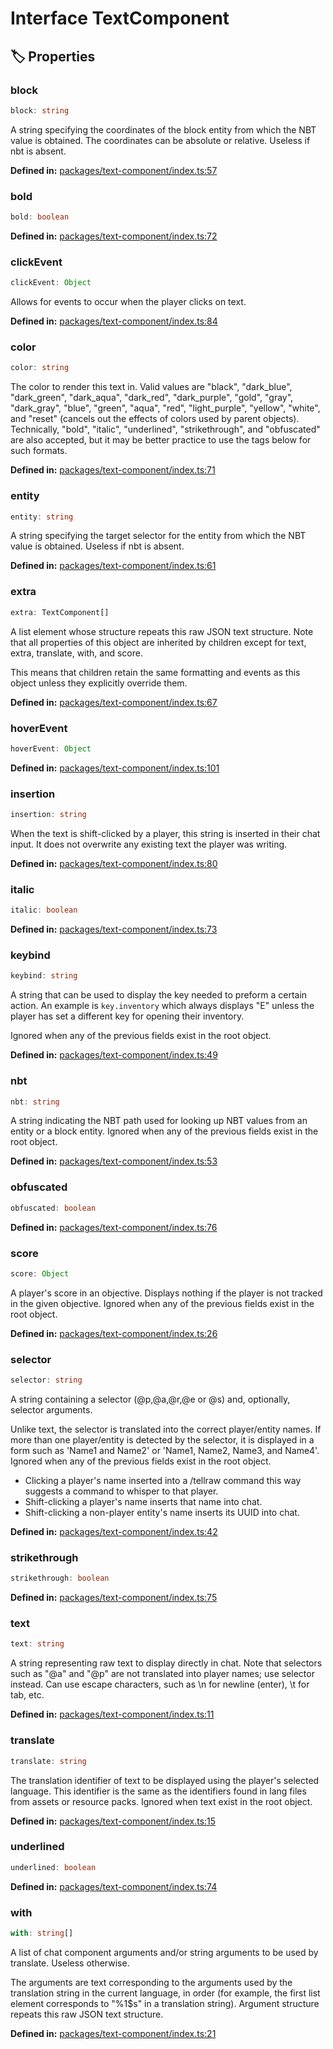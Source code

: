 # Interface TextComponent


## 🏷️ Properties

### block <Badge type="info" text="optional" />

```ts
block: string
```
A string specifying the coordinates of the block entity from which the NBT value is obtained. The coordinates can be absolute or relative. Useless if  nbt is absent.
<p style="font-size: 14px; color: var(--vp-c-text-2)">
<strong>Defined in:</strong> <a href="https://github.com/voxelum/minecraft-launcher-core-node/blob/master/packages/text-component/index.ts#L57" target="_blank" rel="noreferrer">packages/text-component/index.ts:57</a>
</p>


### bold <Badge type="info" text="optional" />

```ts
bold: boolean
```
<p style="font-size: 14px; color: var(--vp-c-text-2)">
<strong>Defined in:</strong> <a href="https://github.com/voxelum/minecraft-launcher-core-node/blob/master/packages/text-component/index.ts#L72" target="_blank" rel="noreferrer">packages/text-component/index.ts:72</a>
</p>


### clickEvent <Badge type="info" text="optional" />

```ts
clickEvent: Object
```
Allows for events to occur when the player clicks on text.
<p style="font-size: 14px; color: var(--vp-c-text-2)">
<strong>Defined in:</strong> <a href="https://github.com/voxelum/minecraft-launcher-core-node/blob/master/packages/text-component/index.ts#L84" target="_blank" rel="noreferrer">packages/text-component/index.ts:84</a>
</p>


### color <Badge type="info" text="optional" />

```ts
color: string
```
The color to render this text in. Valid values are "black", "dark_blue", "dark_green", "dark_aqua", "dark_red", "dark_purple", "gold", "gray", "dark_gray", "blue", "green", "aqua", "red", "light_purple", "yellow", "white", and "reset" (cancels out the effects of colors used by parent objects). Technically, "bold", "italic", "underlined", "strikethrough", and "obfuscated" are also accepted, but it may be better practice to use the tags below for such formats.
<p style="font-size: 14px; color: var(--vp-c-text-2)">
<strong>Defined in:</strong> <a href="https://github.com/voxelum/minecraft-launcher-core-node/blob/master/packages/text-component/index.ts#L71" target="_blank" rel="noreferrer">packages/text-component/index.ts:71</a>
</p>


### entity <Badge type="info" text="optional" />

```ts
entity: string
```
A string specifying the target selector for the entity from which the NBT value is obtained. Useless if  nbt is absent.
<p style="font-size: 14px; color: var(--vp-c-text-2)">
<strong>Defined in:</strong> <a href="https://github.com/voxelum/minecraft-launcher-core-node/blob/master/packages/text-component/index.ts#L61" target="_blank" rel="noreferrer">packages/text-component/index.ts:61</a>
</p>


### extra <Badge type="info" text="optional" />

```ts
extra: TextComponent[]
```
A list element whose structure repeats this raw JSON text structure. Note that all properties of this object are inherited by children except for text, extra, translate, with, and score.

This means that children retain the same formatting and events as this object unless they explicitly override them.
<p style="font-size: 14px; color: var(--vp-c-text-2)">
<strong>Defined in:</strong> <a href="https://github.com/voxelum/minecraft-launcher-core-node/blob/master/packages/text-component/index.ts#L67" target="_blank" rel="noreferrer">packages/text-component/index.ts:67</a>
</p>


### hoverEvent <Badge type="info" text="optional" />

```ts
hoverEvent: Object
```
<p style="font-size: 14px; color: var(--vp-c-text-2)">
<strong>Defined in:</strong> <a href="https://github.com/voxelum/minecraft-launcher-core-node/blob/master/packages/text-component/index.ts#L101" target="_blank" rel="noreferrer">packages/text-component/index.ts:101</a>
</p>


### insertion <Badge type="info" text="optional" />

```ts
insertion: string
```
When the text is shift-clicked by a player, this string is inserted in their chat input. It does not overwrite any existing text the player was writing.
<p style="font-size: 14px; color: var(--vp-c-text-2)">
<strong>Defined in:</strong> <a href="https://github.com/voxelum/minecraft-launcher-core-node/blob/master/packages/text-component/index.ts#L80" target="_blank" rel="noreferrer">packages/text-component/index.ts:80</a>
</p>


### italic <Badge type="info" text="optional" />

```ts
italic: boolean
```
<p style="font-size: 14px; color: var(--vp-c-text-2)">
<strong>Defined in:</strong> <a href="https://github.com/voxelum/minecraft-launcher-core-node/blob/master/packages/text-component/index.ts#L73" target="_blank" rel="noreferrer">packages/text-component/index.ts:73</a>
</p>


### keybind <Badge type="info" text="optional" />

```ts
keybind: string
```
A string that can be used to display the key needed to preform a certain action.
An example is ``key.inventory`` which always displays "E" unless the player has set a different key for opening their inventory.

Ignored when any of the previous fields exist in the root object.
<p style="font-size: 14px; color: var(--vp-c-text-2)">
<strong>Defined in:</strong> <a href="https://github.com/voxelum/minecraft-launcher-core-node/blob/master/packages/text-component/index.ts#L49" target="_blank" rel="noreferrer">packages/text-component/index.ts:49</a>
</p>


### nbt <Badge type="info" text="optional" />

```ts
nbt: string
```
A string indicating the NBT path used for looking up NBT values from an entity or a block entity. Ignored when any of the previous fields exist in the root object.
<p style="font-size: 14px; color: var(--vp-c-text-2)">
<strong>Defined in:</strong> <a href="https://github.com/voxelum/minecraft-launcher-core-node/blob/master/packages/text-component/index.ts#L53" target="_blank" rel="noreferrer">packages/text-component/index.ts:53</a>
</p>


### obfuscated <Badge type="info" text="optional" />

```ts
obfuscated: boolean
```
<p style="font-size: 14px; color: var(--vp-c-text-2)">
<strong>Defined in:</strong> <a href="https://github.com/voxelum/minecraft-launcher-core-node/blob/master/packages/text-component/index.ts#L76" target="_blank" rel="noreferrer">packages/text-component/index.ts:76</a>
</p>


### score <Badge type="info" text="optional" />

```ts
score: Object
```
A player's score in an objective. Displays nothing if the player is not tracked in the given objective.
Ignored when any of the previous fields exist in the root object.
<p style="font-size: 14px; color: var(--vp-c-text-2)">
<strong>Defined in:</strong> <a href="https://github.com/voxelum/minecraft-launcher-core-node/blob/master/packages/text-component/index.ts#L26" target="_blank" rel="noreferrer">packages/text-component/index.ts:26</a>
</p>


### selector <Badge type="info" text="optional" />

```ts
selector: string
```
A string containing a selector (@p,@a,@r,@e or @s) and, optionally, selector arguments.

Unlike text, the selector is translated into the correct player/entity names.
If more than one player/entity is detected by the selector, it is displayed in a form such as 'Name1 and Name2' or 'Name1, Name2, Name3, and Name4'.
Ignored when any of the previous fields exist in the root object.

- Clicking a player's name inserted into a /tellraw command this way suggests a command to whisper to that player.
- Shift-clicking a player's name inserts that name into chat.
- Shift-clicking a non-player entity's name inserts its UUID into chat.
<p style="font-size: 14px; color: var(--vp-c-text-2)">
<strong>Defined in:</strong> <a href="https://github.com/voxelum/minecraft-launcher-core-node/blob/master/packages/text-component/index.ts#L42" target="_blank" rel="noreferrer">packages/text-component/index.ts:42</a>
</p>


### strikethrough <Badge type="info" text="optional" />

```ts
strikethrough: boolean
```
<p style="font-size: 14px; color: var(--vp-c-text-2)">
<strong>Defined in:</strong> <a href="https://github.com/voxelum/minecraft-launcher-core-node/blob/master/packages/text-component/index.ts#L75" target="_blank" rel="noreferrer">packages/text-component/index.ts:75</a>
</p>


### text

```ts
text: string
```
A string representing raw text to display directly in chat. Note that selectors such as "@a" and "@p" are not translated into player names; use selector instead. Can use escape characters, such as \n for newline (enter), \t for tab, etc.
<p style="font-size: 14px; color: var(--vp-c-text-2)">
<strong>Defined in:</strong> <a href="https://github.com/voxelum/minecraft-launcher-core-node/blob/master/packages/text-component/index.ts#L11" target="_blank" rel="noreferrer">packages/text-component/index.ts:11</a>
</p>


### translate <Badge type="info" text="optional" />

```ts
translate: string
```
The translation identifier of text to be displayed using the player's selected language. This identifier is the same as the identifiers found in lang files from assets or resource packs. Ignored when  text exist in the root object.
<p style="font-size: 14px; color: var(--vp-c-text-2)">
<strong>Defined in:</strong> <a href="https://github.com/voxelum/minecraft-launcher-core-node/blob/master/packages/text-component/index.ts#L15" target="_blank" rel="noreferrer">packages/text-component/index.ts:15</a>
</p>


### underlined <Badge type="info" text="optional" />

```ts
underlined: boolean
```
<p style="font-size: 14px; color: var(--vp-c-text-2)">
<strong>Defined in:</strong> <a href="https://github.com/voxelum/minecraft-launcher-core-node/blob/master/packages/text-component/index.ts#L74" target="_blank" rel="noreferrer">packages/text-component/index.ts:74</a>
</p>


### with <Badge type="info" text="optional" />

```ts
with: string[]
```
A list of chat component arguments and/or string arguments to be used by translate. Useless otherwise.

The arguments are text corresponding to the arguments used by the translation string in the current language, in order (for example, the first list element corresponds to "%1$s" in a translation string). Argument structure repeats this raw JSON text structure.
<p style="font-size: 14px; color: var(--vp-c-text-2)">
<strong>Defined in:</strong> <a href="https://github.com/voxelum/minecraft-launcher-core-node/blob/master/packages/text-component/index.ts#L21" target="_blank" rel="noreferrer">packages/text-component/index.ts:21</a>
</p>


